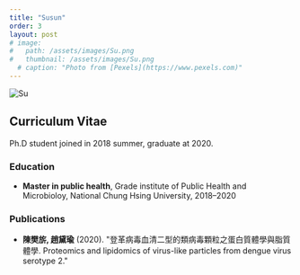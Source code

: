 ```yaml
---
title: "Susun"
order: 3
layout: post
# image: 
#   path: /assets/images/Su.png
#   thumbnail: /assets/images/Su.png
  # caption: "Photo from [Pexels](https://www.pexels.com)"
---
```


<img src="{{ '/assets/images/Su.jpg' | relative_url }}" alt="Su" style="max-width: 300px; height: auto;">


## Curriculum Vitae
Ph.D student joined in 2018 summer, graduate at 2020. 
### Education
- **Master in public health**, Grade institute of Public Health and Microbioloy, National Chung Hsing University, 2018–2020

<!-- ### Experience
- **Research Assistant**, XYZ Lab, 2018–Present
  - Conducted research on scRNA-seq and transcriptomics. -->

### Publications
- **陳樊旂, 趙黛瑜** (2020). "登革病毒血清二型的類病毒顆粒之蛋白質體學與脂質體學. Proteomics and lipidomics of virus-like particles from dengue virus serotype 2."

